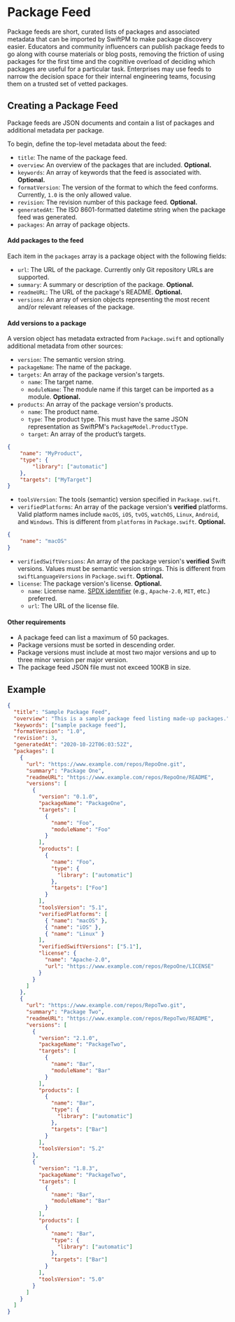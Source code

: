# Package Feed

Package feeds are short, curated lists of packages and associated metadata that can be imported
by SwiftPM to make package discovery easier. Educators and community influencers can publish
package feeds to go along with course materials or blog posts, removing the friction of using
packages for the first time and the cognitive overload of deciding which packages are useful for
a particular task. Enterprises may use feeds to narrow the decision space for their internal
engineering teams, focusing them on a trusted set of vetted packages.

## Creating a Package Feed

Package feeds are JSON documents and contain a list of packages and additional metadata per package.

To begin, define the top-level metadata about the feed:

* `title`: The name of the package feed.
* `overview`: An overview of the packages that are included. **Optional.**
* `keywords`: An array of keywords that the feed is associated with. **Optional.**
* `formatVersion`: The version of the format to which the feed conforms. Currently, `1.0` is the only allowed value.
* `revision`: The revision number of this package feed. **Optional.**
* `generatedAt`: The ISO 8601-formatted datetime string when the package feed was generated.
* `packages`: An array of package objects.


#### Add packages to the feed

Each item in the `packages` array is a package object with the following fields:

* `url`: The URL of the package. Currently only Git repository URLs are supported.
* `summary`: A summary or description of the package. **Optional.**
* `readmeURL`: The URL of the package's README. **Optional.**
* `versions`: An array of version objects representing the most recent and/or relevant releases of the package.


#### Add versions to a package

A version object has metadata extracted from `Package.swift` and optionally additional metadata from other sources:

* `version`: The semantic version string.
* `packageName`: The name of the package.
* `targets`: An array of the package version's targets.
    * `name`: The target name.
    * `moduleName`: The module name if this target can be imported as a module. **Optional.**
* `products`: An array of the package version's products. 
    * `name`: The product name.
    * `type`: The product type. This must have the same JSON representation as SwiftPM's `PackageModel.ProductType`.
    * `target`: An array of the product’s targets.

```json
{
    "name": "MyProduct",
    "type": {
        "library": ["automatic"]
    },
    "targets": ["MyTarget"]
}
```

* `toolsVersion`: The tools (semantic) version specified in `Package.swift`.
* `verifiedPlatforms`: An array of the package version's **verified** platforms. Valid platform names include `macOS`, `iOS`, `tvOS`, `watchOS`, `Linux`, `Android`, and `Windows`. This is different from `platforms` in `Package.swift`. **Optional.**

```json
{
    "name": "macOS"
}
```

* `verifiedSwiftVersions`: An array of the package version's **verified** Swift versions. Values must be semantic version strings. This is different from `swiftLanguageVersions` in `Package.swift`. **Optional.**
* `license`: The package version's license. **Optional.**
    * `name`: License name. [SPDX identifier](https://spdx.org/licenses/) (e.g., `Apache-2.0`, `MIT`, etc.) preferred.
    * `url`: The URL of the license file.


#### Other requirements

* A package feed can list a maximum of 50 packages. 
* Package versions must be sorted in descending order.
* Package versions must include at most two major versions and up to three minor version per major version.
* The package feed JSON file must not exceed 100KB in size.


## Example

```json
{
  "title": "Sample Package Feed",
  "overview": "This is a sample package feed listing made-up packages.",
  "keywords": ["sample package feed"],
  "formatVersion": "1.0",
  "revision": 3,
  "generatedAt": "2020-10-22T06:03:52Z",
  "packages": [
    {
      "url": "https://www.example.com/repos/RepoOne.git",
      "summary": "Package One",
      "readmeURL": "https://www.example.com/repos/RepoOne/README",
      "versions": [
        {
          "version": "0.1.0",
          "packageName": "PackageOne",
          "targets": [
            {
              "name": "Foo",
              "moduleName": "Foo"
            }
          ],
          "products": [
            {
              "name": "Foo",
              "type": {
                "library": ["automatic"]
              },
              "targets": ["Foo"]
            }
          ],
          "toolsVersion": "5.1",
          "verifiedPlatforms": [
            { "name": "macOS" },
            { "name": "iOS" },
            { "name": "Linux" }
          ],
          "verifiedSwiftVersions": ["5.1"],
          "license": {
            "name": "Apache-2.0",
            "url": "https://www.example.com/repos/RepoOne/LICENSE"
          }
        }
      ]
    },
    {
      "url": "https://www.example.com/repos/RepoTwo.git",
      "summary": "Package Two",
      "readmeURL": "https://www.example.com/repos/RepoTwo/README",
      "versions": [
        {
          "version": "2.1.0",
          "packageName": "PackageTwo",
          "targets": [
            {
              "name": "Bar",
              "moduleName": "Bar"
            }
          ],
          "products": [
            {
              "name": "Bar",
              "type": {
                "library": ["automatic"]
              },
              "targets": ["Bar"]
            }
          ],
          "toolsVersion": "5.2"
        },
        {
          "version": "1.8.3",
          "packageName": "PackageTwo",
          "targets": [
            {
              "name": "Bar",
              "moduleName": "Bar"
            }
          ],
          "products": [
            {
              "name": "Bar",
              "type": {
                "library": ["automatic"]
              },
              "targets": ["Bar"]
            }
          ],
          "toolsVersion": "5.0"
        }        
      ]
    }
  ]
}
```
